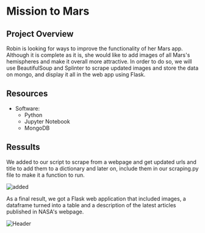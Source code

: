 # Mission to Mars

## Project Overview

Robin is looking for ways to improve the functionality of her Mars app. Although it is complete as it is, she would like to add images of all Mars's hemispheres and make it overall more attractive. 
In order to do so, we will use BeautifulSoup and Splinter to scrape updated images and store the data on mongo, and display it all in the web app using Flask.

## Resources
- Software:
  - Python
  - Jupyter Notebook
  - MongoDB

## Ressults
We added to our script to scrape from a webpage and get updated urls and title to add them to a dictionary and later on, include them in our scraping.py file to make it a function to run.

![added](https://user-images.githubusercontent.com/22451540/157543097-23ccdb78-0bb4-4e26-b334-bd6154c01bad.PNG)


As a final result, we got a Flask web application that included images, a dataframe turned into a table and a description of the latest articles published in NASA's webpage. 

![Header](https://user-images.githubusercontent.com/22451540/157541671-963ec465-04fa-4a27-87b7-fd930ff731a0.PNG)
